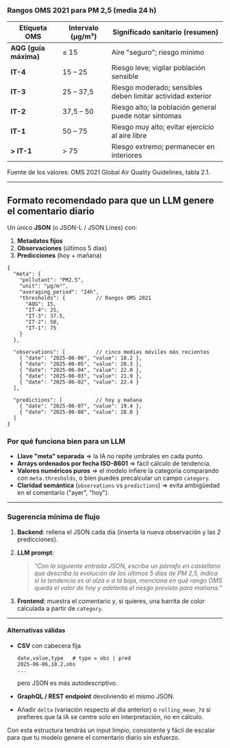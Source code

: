 ### Rangos OMS 2021 para PM 2,5 (media 24 h)

| Etiqueta OMS          | Intervalo (µg/m³) | Significado sanitario (resumen)                             |
| --------------------- | ----------------- | ----------------------------------------------------------- |
| **AQG (guía máxima)** | ≤ 15              | Aire "seguro"; riesgo mínimo                                |
| **IT-4**              | 15 – 25           | Riesgo leve; vigilar población sensible                     |
| **IT-3**              | 25 – 37,5         | Riesgo moderado; sensibles deben limitar actividad exterior |
| **IT-2**              | 37,5 – 50         | Riesgo alto; la población general puede notar síntomas      |
| **IT-1**              | 50 – 75           | Riesgo muy alto; evitar ejercicio al aire libre             |
| **> IT-1**            | > 75              | Riesgo extremo; permanecer en interiores                    |

Fuente de los valores: OMS 2021 Global Air Quality Guidelines, tabla 2.1.&#x20;

---

## Formato recomendado para que un LLM genere el comentario diario

Un único **JSON** (o JSON-L / JSON Lines) con:

1. **Metadatos fijos**
2. **Observaciones** (últimos 5 días)
3. **Predicciones** (hoy + mañana)

```jsonc
{
  "meta": {
    "pollutant": "PM2.5",
    "unit": "µg/m³",
    "averaging_period": "24h",
    "thresholds": {          // Rangos OMS 2021
      "AQG": 15,
      "IT-4": 25,
      "IT-3": 37.5,
      "IT-2": 50,
      "IT-1": 75
    }
  },

  "observations": [          // cinco medias móviles más recientes
    { "date": "2025-06-06", "value": 18.2 },
    { "date": "2025-06-05", "value": 20.3 },
    { "date": "2025-06-04", "value": 22.0 },
    { "date": "2025-06-03", "value": 21.9 },
    { "date": "2025-06-02", "value": 22.4 }
  ],

  "predictions": [           // hoy y mañana
    { "date": "2025-06-07", "value": 19.4 },
    { "date": "2025-06-08", "value": 28.0 }
  ]
}
```

### Por qué funciona bien para un LLM

* **Llave "meta" separada** ⇒ la IA no repite umbrales en cada punto.
* **Arrays ordenados por fecha ISO-8601** ⇒ fácil cálculo de tendencia.
* **Valores numéricos puros** ⇒ el modelo infiere la categoría comparando con `meta.thresholds`, o bien puedes precalcular un campo `category`.
* **Claridad semántica** (`observations` vs `predictions`) ⇒ evita ambigüedad en el comentario ("ayer", "hoy").

---

### Sugerencia mínima de flujo

1. **Backend**: rellena el JSON cada día (inserta la nueva observación y las 2 predicciones).
2. **LLM prompt**:

   > *"Con la siguiente entrada JSON, escribe un párrafo en castellano que describa la evolución de los últimos 5 días de PM 2,5, indica si la tendencia es al alza o a la baja, menciona en qué rango OMS queda el valor de hoy y adelanta el riesgo previsto para mañana."*
3. **Frontend**: muestra el comentario y, si quieres, una barrita de color calculada a partir de `category`.

---

#### Alternativas válidas

* **CSV** con cabecera fija

  ```
  date,value,type   # type = obs | pred
  2025-06-06,18.2,obs
  ...
  ```

  pero JSON es más autodescriptivo.
* **GraphQL / REST endpoint** devolviendo el mismo JSON.
* Añadir `delta` (variación respecto al día anterior) o `rolling_mean_7d` si prefieres que la IA se centre solo en interpretación, no en cálculo.

Con esta estructura tendrás un input limpio, consistente y fácil de escalar para que tu modelo genere el comentario diario sin esfuerzo.
